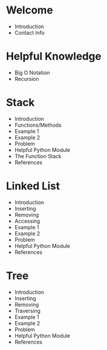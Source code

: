 # Welcome
- Introduction
- Contact Info

# Helpful Knowledge
- Big O Notation
- Recursion

# Stack
- Introduction
- Functions/Methods
- Example 1
- Example 2
- Problem
- Helpful Python Module
- The Function Stack
- References

# Linked List
- Introduction
- Inserting
- Removing
- Accessing
- Example 1
- Example 2
- Problem
- Helpful Python Module
- References

# Tree
- Introduction
- Inserting
- Removing
- Traversing
- Example 1
- Example 2
- Problem
- Helpful Python Module
- References
